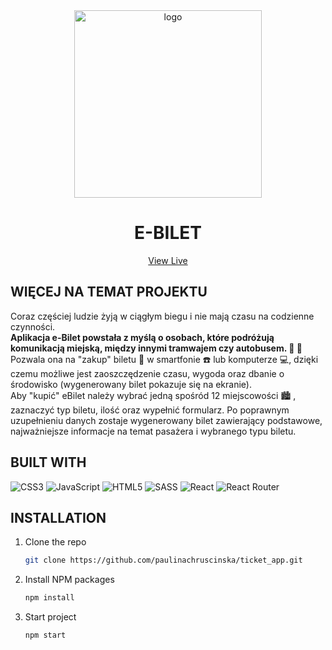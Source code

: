 <div align="center">
    <img src="https://github.com/paulinachruscinska/ticket_app/blob/main/public/images/frontend-developer-logo.png" alt="logo" width="300" height="300">
    
<h1 align="center">E-BILET</h1>

<p align="center">
<a href="https://ticket-application.netlify.app/">View Live</a>
</p>

</div>

## WIĘCEJ NA TEMAT PROJEKTU

Coraz częściej ludzie żyją w ciągłym biegu i nie mają czasu na codzienne czynności. 
<br/>
**Aplikacja e-Bilet powstała z myślą o osobach, które podróżują komunikacją miejską, między innymi tramwajem czy autobusem. :tram: :bus:**
<br/>
Pozwala ona na "zakup" biletu :ticket: w smartfonie :telephone: lub komputerze :computer:, dzięki czemu możliwe jest zaoszczędzenie czasu, wygoda oraz dbanie o środowisko (wygenerowany bilet pokazuje się na ekranie). 
<br/>
Aby "kupić" eBilet należy wybrać jedną spośród 12 miejscowości 🏙️ , zaznaczyć typ biletu, ilość oraz wypełnić formularz. Po poprawnym uzupełnieniu danych zostaje wygenerowany bilet zawierający podstawowe, najważniejsze informacje na temat pasażera i wybranego typu biletu. 


## BUILT WITH

![CSS3](https://img.shields.io/badge/css3-%231572B6.svg?style=for-the-badge&logo=css3&logoColor=white) ![JavaScript](https://img.shields.io/badge/javascript-%23323330.svg?style=for-the-badge&logo=javascript&logoColor=%23F7DF1E) ![HTML5](https://img.shields.io/badge/html5-%23E34F26.svg?style=for-the-badge&logo=html5&logoColor=white) ![SASS](https://img.shields.io/badge/SASS-hotpink.svg?style=for-the-badge&logo=SASS&logoColor=white) ![React](https://img.shields.io/badge/react-%2320232a.svg?style=for-the-badge&logo=react&logoColor=%2361DAFB) ![React Router](https://img.shields.io/badge/React_Router-CA4245?style=for-the-badge&logo=react-router&logoColor=white)  

## INSTALLATION

1. Clone the repo
   ```sh
   git clone https://github.com/paulinachruscinska/ticket_app.git
   ```
2. Install NPM packages
   ```sh
   npm install
   ```
3. Start project
   ```sh
   npm start
   ```



